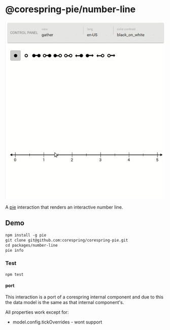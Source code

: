 # @corespring-pie/number-line

![demo](./demo.gif)

A [pie](https://www.npmjs.com/package/pie) interaction that renders an interactive number line.

## Demo 

```shell
npm install -g pie
git clone git@github.com:corespring/corespring-pie.git
cd packages/number-line
pie info 
```

### Test 

```shell 
npm test
```

#### port

This interaction is a port of a corespring internal component and due to this the data model is the same as that internal component's.

All properties work except for: 
* model.config.tickOverrides - wont support

